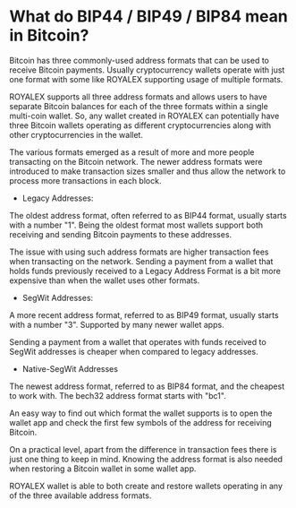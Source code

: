 # What do BIP44 / BIP49 / BIP84 mean in Bitcoin?

Bitcoin has three commonly-used address formats that can be used to receive Bitcoin payments. Usually cryptocurrency wallets operate with just one format with some like ROYALEX supporting usage of multiple formats.

ROYALEX supports all three address formats and allows users to have separate Bitcoin balances for each of the three formats within a single multi-coin wallet. So, any wallet created in ROYALEX can potentially have three Bitcoin wallets operating as different cryptocurrencies along with other cryptocurrencies in the wallet.

The various formats emerged as a result of more and more people transacting on the Bitcoin network. The newer address formats were introduced to make transaction sizes smaller and thus allow the network to process more transactions in each block.

- Legacy Addresses:

The oldest address format, often referred to as BIP44 format, usually starts with a number "1". Being the oldest format most wallets support both receiving and sending Bitcoin payments to these addresses.

The issue with using such address formats are higher transaction fees when transacting on the network. Sending a payment from a wallet that holds funds previously received to a Legacy Address Format is a bit more expensive than when the wallet uses other formats.

- SegWit Addresses:

A more recent address format, referred to as BIP49 format, usually starts with a number "3". Supported by many newer wallet apps.

Sending a payment from a wallet that operates with funds received to SegWit addresses is cheaper when compared to legacy addresses.

- Native-SegWit Addresses

The newest address format, referred to as BIP84 format, and the cheapest to work with. The bech32 address format starts with "bc1".

An easy way to find out which format the wallet supports is to open the wallet app and check the first few symbols of the address for receiving Bitcoin.

On a practical level, apart from the difference in transaction fees there is just one thing to keep in mind. Knowing the address format is also needed when restoring a Bitcoin wallet in some wallet app.

ROYALEX wallet is able to both create and restore wallets operating in any of the three available address formats.
